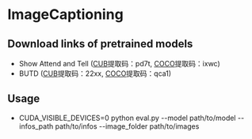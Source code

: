 # ImageCaptioning #
## Download links of pretrained models ##
- Show Attend and Tell ([CUB](https://pan.baidu.com/s/1YscsP7AxgXuaIfnI-gHzlA)提取码：pd7t, [COCO](https://pan.baidu.com/s/1x9z-WBQ2hvTLIxm9YHTCvA)提取码：ixwc)
- BUTD ([CUB](https://pan.baidu.com/s/1O4njmYTk4VE4vMoqNCzBXw)提取码：22xx, [COCO](https://pan.baidu.com/s/10AMDyPymSdTG3Cys4d7g1w)提取码：qca1)

## Usage ##
- CUDA_VISIBLE_DEVICES=0 python eval.py --model path/to/model --infos_path path/to/infos --image_folder path/to/images
